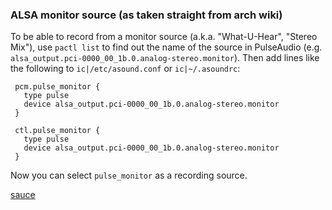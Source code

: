 ### ALSA monitor source (as taken straight from arch wiki)
To be able to record from a monitor source (a.k.a. "What-U-Hear", "Stereo Mix"), use `pactl list` to find out the name of the source in PulseAudio (e.g. `alsa_output.pci-0000_00_1b.0.analog-stereo.monitor`). Then add lines like the following to `ic|/etc/asound.conf` or `ic|~/.asoundrc`:
```
 pcm.pulse_monitor {
   type pulse
   device alsa_output.pci-0000_00_1b.0.analog-stereo.monitor
 }
 
 ctl.pulse_monitor {
   type pulse
   device alsa_output.pci-0000_00_1b.0.analog-stereo.monitor
 }
```
Now you can select `pulse_monitor` as a recording source.

[sauce](https://wiki.archlinux.org/index.php?title=PulseAudio/)